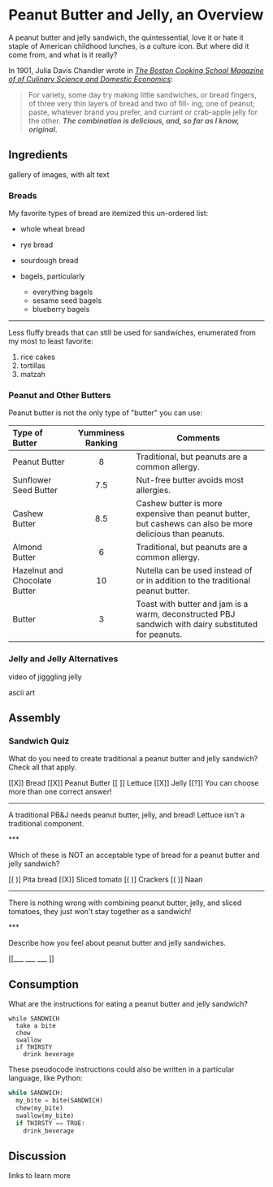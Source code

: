 <!--

author:   Elizabeth Drellich and Joy Payton
email:    dlarcuseducation@email.chop.edu
version:  0.1.0
language: en
narrator: US English Female

-->

# Peanut Butter and Jelly, an Overview

A peanut butter and jelly sandwich, the quintessential, love it or hate it staple of American childhood lunches, is a culture icon. But where did it come from, and what is it really?


In 1901, Julia Davis Chandler wrote in [_The Boston Cooking School Magazine of  of Culinary Science and Domestic Economics_](https://babel.hathitrust.org/cgi/pt?id=mdp.39015036669904&view=1up&seq=200&q1=peanut):

> For variety, some day try making little sandwiches, or bread fingers, of three very thin layers of bread and two of fill- ing, one of peanut; paste, whatever brand you prefer, and currant or crab-apple jelly for the other. _**The combination is delicious, and, so far as I know, original.**_  


## Ingredients
gallery of images, with alt text

### Breads

My favorite types of bread are itemized this un-ordered list:

- whole wheat bread
- rye bread
- sourdough bread
- bagels, particularly

  - everything bagels
  - sesame seed bagels
  - blueberry bagels

---

Less fluffy breads that can still be used for sandwiches, enumerated from my most to least favorite:

1. rice cakes
2. tortillas
3. matzah

### Peanut and Other Butters
Peanut butter is not the only type of "butter" you can use:

| Type of Butter | Yumminess Ranking | Comments |
|:-|:-:|-|
| Peanut Butter  | 8 | Traditional, but peanuts are a common allergy. |
| Sunflower Seed Butter  | 7.5 | Nut-free butter avoids most allergies. |
| Cashew Butter  | 8.5 | Cashew butter is more expensive than peanut butter, but cashews can also be more delicious than peanuts. |
| Almond Butter  | 6 | Traditional, but peanuts are a common allergy. |
| Hazelnut and Chocolate Butter  | 10 | Nutella can be used instead of or in addition to the traditional peanut butter. |
| Butter  | 3 | Toast with butter and jam is a warm, deconstructed PBJ sandwich with dairy substituted for peanuts. |


### Jelly and Jelly Alternatives

video of jigggling jelly

ascii art


## Assembly


### Sandwich Quiz
What do you need to create traditional a peanut butter and jelly sandwich? Check all that apply.

[[X]] Bread
[[X]] Peanut Butter
[[ ]] Lettuce
[[X]] Jelly
[[?]] You can choose more than one correct answer!
***
<div class = "answer">

A traditional PB&J needs peanut butter, jelly, and bread! Lettuce isn't a traditional component.

</div>
***

Which of these is NOT an acceptable type of bread for a peanut butter and jelly sandwich?

[( )] Pita bread
[(X)] Sliced tomato
[( )] Crackers
[( )] Naan
***
<div class = "answer">

There is nothing wrong with combining peanut butter, jelly, and sliced tomatoes, they just won't stay together as a sandwich!

</div>
***

Describe how you feel about peanut butter and jelly sandwiches.

[[___ ___ ___ ]]

## Consumption
What are the instructions for eating a peanut butter and jelly sandwich?

```
while SANDWICH
  take a bite
  chew
  swallow
  if THIRSTY
    drink beverage
```

These pseudocode instructions could also be written in a particular language, like Python:

``` python Eating a Sandwich
while SANDWICH:
  my_bite = bite(SANDWICH)
  chew(my_bite)
  swallow(my_bite)
  if THIRSTY == TRUE:
    drink_beverage
```


## Discussion
links to learn more
